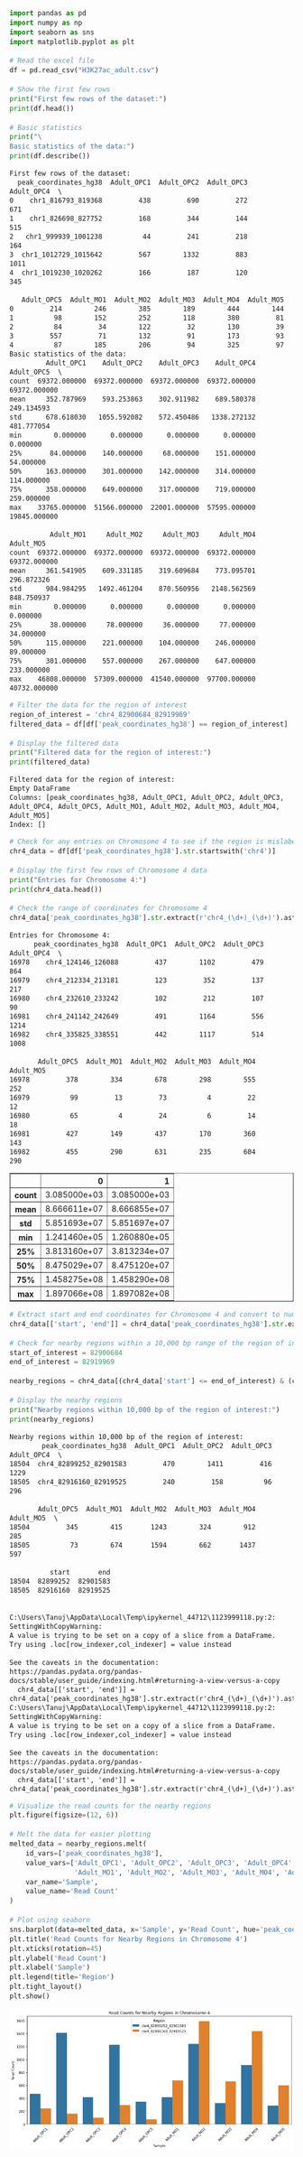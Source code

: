 ```python
import pandas as pd
import numpy as np
import seaborn as sns
import matplotlib.pyplot as plt

# Read the excel file
df = pd.read_csv("H3K27ac_adult.csv")

# Show the first few rows
print("First few rows of the dataset:")
print(df.head())

# Basic statistics
print("\
Basic statistics of the data:")
print(df.describe())
```

    First few rows of the dataset:
      peak_coordinates_hg38  Adult_OPC1  Adult_OPC2  Adult_OPC3  Adult_OPC4  \
    0    chr1_816793_819368         438         690         272         671   
    1    chr1_826698_827752         168         344         144         515   
    2   chr1_999939_1001238          44         241         218         164   
    3  chr1_1012729_1015642         567        1332         883        1011   
    4  chr1_1019230_1020262         166         187         120         345   
    
       Adult_OPC5  Adult_MO1  Adult_MO2  Adult_MO3  Adult_MO4  Adult_MO5  
    0         214        246        385        189        444        144  
    1          98        152        252        118        380         81  
    2          84         34        122         32        130         39  
    3         557         71        132         91        173         93  
    4          87        185        206         94        325         97  
    Basic statistics of the data:
             Adult_OPC1    Adult_OPC2    Adult_OPC3    Adult_OPC4    Adult_OPC5  \
    count  69372.000000  69372.000000  69372.000000  69372.000000  69372.000000   
    mean     352.787969    593.253863    302.911982    689.580378    249.134593   
    std      678.618030   1055.592082    572.450486   1338.272132    481.777054   
    min        0.000000      0.000000      0.000000      0.000000      0.000000   
    25%       84.000000    140.000000     68.000000    151.000000     54.000000   
    50%      163.000000    301.000000    142.000000    314.000000    114.000000   
    75%      358.000000    649.000000    317.000000    719.000000    259.000000   
    max    33765.000000  51566.000000  22001.000000  57595.000000  19845.000000   
    
              Adult_MO1     Adult_MO2     Adult_MO3     Adult_MO4     Adult_MO5  
    count  69372.000000  69372.000000  69372.000000  69372.000000  69372.000000  
    mean     361.541905    609.331185    319.609684    773.095701    296.872326  
    std      984.984295   1492.461204    870.560956   2148.562569    848.750937  
    min        0.000000      0.000000      0.000000      0.000000      0.000000  
    25%       38.000000     78.000000     36.000000     77.000000     34.000000  
    50%      115.000000    221.000000    104.000000    246.000000     89.000000  
    75%      301.000000    557.000000    267.000000    647.000000    233.000000  
    max    46808.000000  57309.000000  41540.000000  97700.000000  40732.000000  
    


```python
# Filter the data for the region of interest
region_of_interest = 'chr4_82900684_82919969'
filtered_data = df[df['peak_coordinates_hg38'] == region_of_interest]

# Display the filtered data
print("Filtered data for the region of interest:")
print(filtered_data)
```

    Filtered data for the region of interest:
    Empty DataFrame
    Columns: [peak_coordinates_hg38, Adult_OPC1, Adult_OPC2, Adult_OPC3, Adult_OPC4, Adult_OPC5, Adult_MO1, Adult_MO2, Adult_MO3, Adult_MO4, Adult_MO5]
    Index: []
    


```python
# Check for any entries on Chromosome 4 to see if the region is mislabeled or nearby
chr4_data = df[df['peak_coordinates_hg38'].str.startswith('chr4')]

# Display the first few rows of Chromosome 4 data
print("Entries for Chromosome 4:")
print(chr4_data.head())

# Check the range of coordinates for Chromosome 4
chr4_data['peak_coordinates_hg38'].str.extract(r'chr4_(\d+)_(\d+)').astype(int).describe()
```

    Entries for Chromosome 4:
          peak_coordinates_hg38  Adult_OPC1  Adult_OPC2  Adult_OPC3  Adult_OPC4  \
    16978    chr4_124146_126088         437        1102         479         864   
    16979    chr4_212334_213181         123         352         137         217   
    16980    chr4_232610_233242         102         212         107          90   
    16981    chr4_241142_242649         491        1164         556        1214   
    16982    chr4_335825_338551         442        1117         514        1008   
    
           Adult_OPC5  Adult_MO1  Adult_MO2  Adult_MO3  Adult_MO4  Adult_MO5  
    16978         378        334        678        298        555        252  
    16979          99         13         73          4         22         12  
    16980          65          4         24          6         14         18  
    16981         427        149        437        170        360        143  
    16982         455        290        631        235        604        290  
    




<div>
<style scoped>
    .dataframe tbody tr th:only-of-type {
        vertical-align: middle;
    }

    .dataframe tbody tr th {
        vertical-align: top;
    }

    .dataframe thead th {
        text-align: right;
    }
</style>
<table border="1" class="dataframe">
  <thead>
    <tr style="text-align: right;">
      <th></th>
      <th>0</th>
      <th>1</th>
    </tr>
  </thead>
  <tbody>
    <tr>
      <th>count</th>
      <td>3.085000e+03</td>
      <td>3.085000e+03</td>
    </tr>
    <tr>
      <th>mean</th>
      <td>8.666611e+07</td>
      <td>8.666855e+07</td>
    </tr>
    <tr>
      <th>std</th>
      <td>5.851693e+07</td>
      <td>5.851697e+07</td>
    </tr>
    <tr>
      <th>min</th>
      <td>1.241460e+05</td>
      <td>1.260880e+05</td>
    </tr>
    <tr>
      <th>25%</th>
      <td>3.813160e+07</td>
      <td>3.813234e+07</td>
    </tr>
    <tr>
      <th>50%</th>
      <td>8.475029e+07</td>
      <td>8.475120e+07</td>
    </tr>
    <tr>
      <th>75%</th>
      <td>1.458275e+08</td>
      <td>1.458290e+08</td>
    </tr>
    <tr>
      <th>max</th>
      <td>1.897066e+08</td>
      <td>1.897082e+08</td>
    </tr>
  </tbody>
</table>
</div>




```python
# Extract start and end coordinates for Chromosome 4 and convert to numeric
chr4_data[['start', 'end']] = chr4_data['peak_coordinates_hg38'].str.extract(r'chr4_(\d+)_(\d+)').astype(int)

# Check for nearby regions within a 10,000 bp range of the region of interest
start_of_interest = 82900684
end_of_interest = 82919969

nearby_regions = chr4_data[(chr4_data['start'] <= end_of_interest) & (chr4_data['end'] >= start_of_interest)]

# Display the nearby regions
print("Nearby regions within 10,000 bp of the region of interest:")
print(nearby_regions)
```

    Nearby regions within 10,000 bp of the region of interest:
            peak_coordinates_hg38  Adult_OPC1  Adult_OPC2  Adult_OPC3  Adult_OPC4  \
    18504  chr4_82899252_82901583         470        1411         416        1229   
    18505  chr4_82916160_82919525         240         158          96         296   
    
           Adult_OPC5  Adult_MO1  Adult_MO2  Adult_MO3  Adult_MO4  Adult_MO5  \
    18504         345        415       1243        324        912        285   
    18505          73        674       1594        662       1437        597   
    
              start       end  
    18504  82899252  82901583  
    18505  82916160  82919525  
    

    C:\Users\Tanuj\AppData\Local\Temp\ipykernel_44712\1123999118.py:2: SettingWithCopyWarning: 
    A value is trying to be set on a copy of a slice from a DataFrame.
    Try using .loc[row_indexer,col_indexer] = value instead
    
    See the caveats in the documentation: https://pandas.pydata.org/pandas-docs/stable/user_guide/indexing.html#returning-a-view-versus-a-copy
      chr4_data[['start', 'end']] = chr4_data['peak_coordinates_hg38'].str.extract(r'chr4_(\d+)_(\d+)').astype(int)
    C:\Users\Tanuj\AppData\Local\Temp\ipykernel_44712\1123999118.py:2: SettingWithCopyWarning: 
    A value is trying to be set on a copy of a slice from a DataFrame.
    Try using .loc[row_indexer,col_indexer] = value instead
    
    See the caveats in the documentation: https://pandas.pydata.org/pandas-docs/stable/user_guide/indexing.html#returning-a-view-versus-a-copy
      chr4_data[['start', 'end']] = chr4_data['peak_coordinates_hg38'].str.extract(r'chr4_(\d+)_(\d+)').astype(int)
    


```python
# Visualize the read counts for the nearby regions
plt.figure(figsize=(12, 6))

# Melt the data for easier plotting
melted_data = nearby_regions.melt(
    id_vars=['peak_coordinates_hg38'], 
    value_vars=['Adult_OPC1', 'Adult_OPC2', 'Adult_OPC3', 'Adult_OPC4', 'Adult_OPC5', 
                'Adult_MO1', 'Adult_MO2', 'Adult_MO3', 'Adult_MO4', 'Adult_MO5'],
    var_name='Sample', 
    value_name='Read Count'
)

# Plot using seaborn
sns.barplot(data=melted_data, x='Sample', y='Read Count', hue='peak_coordinates_hg38')
plt.title('Read Counts for Nearby Regions in Chromosome 4')
plt.xticks(rotation=45)
plt.ylabel('Read Count')
plt.xlabel('Sample')
plt.legend(title='Region')
plt.tight_layout()
plt.show()
```


    
![png](output_4_0.png)
    



```python

```
